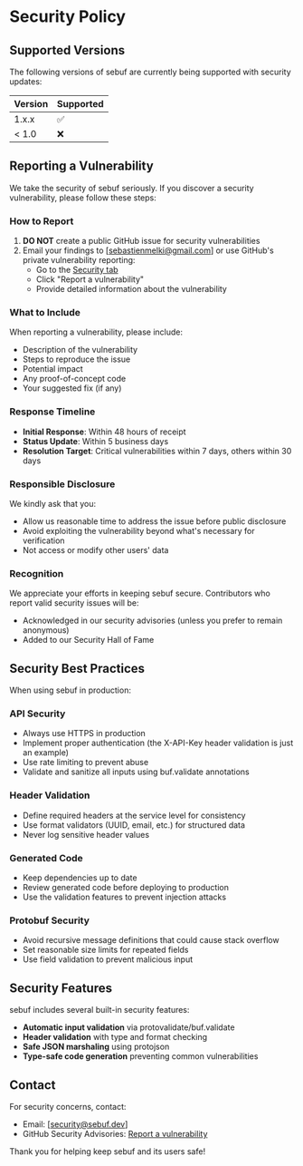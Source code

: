 # Security Policy

## Supported Versions

The following versions of sebuf are currently being supported with security updates:

| Version | Supported          |
| ------- | ------------------ |
| 1.x.x   | :white_check_mark: |
| < 1.0   | :x:                |

## Reporting a Vulnerability

We take the security of sebuf seriously. If you discover a security vulnerability, please follow these steps:

### How to Report

1. **DO NOT** create a public GitHub issue for security vulnerabilities
2. Email your findings to [sebastienmelki@gmail.com] or use GitHub's private vulnerability reporting:
   - Go to the [Security tab](https://github.com/SebastienMelki/sebuf/security)
   - Click "Report a vulnerability"
   - Provide detailed information about the vulnerability

### What to Include

When reporting a vulnerability, please include:

- Description of the vulnerability
- Steps to reproduce the issue
- Potential impact
- Any proof-of-concept code
- Your suggested fix (if any)

### Response Timeline

- **Initial Response**: Within 48 hours of receipt
- **Status Update**: Within 5 business days
- **Resolution Target**: Critical vulnerabilities within 7 days, others within 30 days

### Responsible Disclosure

We kindly ask that you:

- Allow us reasonable time to address the issue before public disclosure
- Avoid exploiting the vulnerability beyond what's necessary for verification
- Not access or modify other users' data

### Recognition

We appreciate your efforts in keeping sebuf secure. Contributors who report valid security issues will be:

- Acknowledged in our security advisories (unless you prefer to remain anonymous)
- Added to our Security Hall of Fame

## Security Best Practices

When using sebuf in production:

### API Security
- Always use HTTPS in production
- Implement proper authentication (the X-API-Key header validation is just an example)
- Use rate limiting to prevent abuse
- Validate and sanitize all inputs using buf.validate annotations

### Header Validation
- Define required headers at the service level for consistency
- Use format validators (UUID, email, etc.) for structured data
- Never log sensitive header values

### Generated Code
- Keep dependencies up to date
- Review generated code before deploying to production
- Use the validation features to prevent injection attacks

### Protobuf Security
- Avoid recursive message definitions that could cause stack overflow
- Set reasonable size limits for repeated fields
- Use field validation to prevent malicious input

## Security Features

sebuf includes several built-in security features:

- **Automatic input validation** via protovalidate/buf.validate
- **Header validation** with type and format checking
- **Safe JSON marshaling** using protojson
- **Type-safe code generation** preventing common vulnerabilities

## Contact

For security concerns, contact:
- Email: [security@sebuf.dev]
- GitHub Security Advisories: [Report a vulnerability](https://github.com/SebastienMelki/sebuf/security/advisories/new)

Thank you for helping keep sebuf and its users safe!